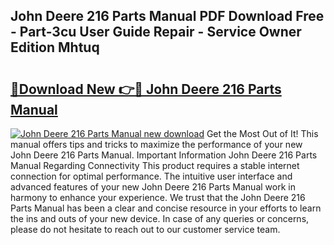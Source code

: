 ## John Deere 216 Parts Manual PDF Download Free - Part-3cu User Guide Repair - Service Owner Edition Mhtuq

# <h2><a href="http://bc91945.oget.top/?id=John+Deere+216+Parts+Manual">🔗Download New 👉🔴 John Deere 216 Parts Manual</a></h2>

[![John Deere 216 Parts Manual new download](https://i.imgur.com/5g1atiW.png)](http://bc91945.oget.top/?id=John+Deere+216+Parts+Manual)
Get the Most Out of It! This manual offers tips and tricks to maximize the performance of your new John Deere 216 Parts Manual. Important Information John Deere 216 Parts Manual Regarding Connectivity This product requires a stable internet connection for optimal performance. The intuitive user interface and advanced features of your new John Deere 216 Parts Manual work in harmony to enhance your experience. We trust that the John Deere 216 Parts Manual has been a clear and concise resource in your efforts to learn the ins and outs of your new device. In case of any queries or concerns, please do not hesitate to reach out to our customer service team.
